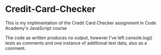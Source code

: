 # Credit-Card-Checker

This is my implimentation of the Credit Card Checker assignment in Code Academy's JavaScript course

The code as written produces no output, however I've left console.log() tests as comments and one instance of 
additional test data, also as a comment.
